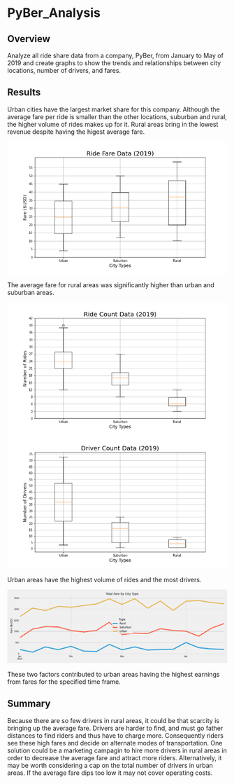 # PyBer_Analysis

## Overview
Analyze all ride share data from a company, PyBer, from January to May of 2019 and create graphs to show the trends and relationships between city locations, number of drivers, and fares.

## Results
Urban cities have the largest market share for this company. Although the average fare per ride is smaller than the other locations, suburban and rural, the higher volume of rides makes up for it. Rural areas bring in the lowest revenue despite having the higest average fare. 

![ride fare data graph](analysis/Fig3.png) 

The average fare for rural areas was significantly higher than urban and suburban areas.

![ride count data graph](analysis/Fig2.png)
![driver count data graph](analysis/Fig4.png)

Urban areas have the highest volume of rides and the most drivers.


![challenge graph](analysis/challengeGraph.png)

These two factors contributed to urban areas having the highest earnings from fares for the specified time frame. 

## Summary
Because there are so few drivers in rural areas, it could be that scarcity is bringing up the average fare. Drivers are harder to find, and must go father distances to find riders and thus have to charge more. Consequently riders see these high fares and decide on alternate modes of transportation. One solution could be a marketing campagin to hire more drivers in rural areas in order to decrease the average fare and attract more riders. Alternatively, it may be worth considering a cap on the total number of drivers in urban areas. If the average fare dips too low it may not cover operating costs. 

